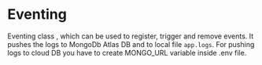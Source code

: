 # Eventing
Eventing class , which can be used to register, trigger and remove events.
It pushes the logs to MongoDb Atlas DB and to local file `app.logs`. For pushing logs to cloud DB you have to create 
MONGO_URL variable inside .env file.

